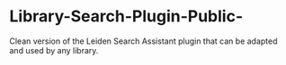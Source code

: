 # Library-Search-Plugin-Public-
Clean version of the Leiden Search Assistant plugin that can be adapted and used by any library.
